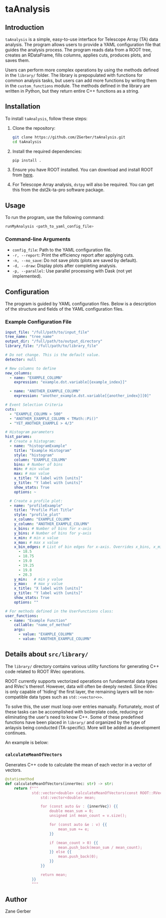 # taAnalysis

## Introduction

`taAnalysis` is a simple, easy-to-use interface for Telescope Array (TA) data analysis. The program allows users to provide a YAML configuration file that guides the analysis process. The program reads data from a ROOT tree, creates an RDataFrame, fills columns, applies cuts, produces plots, and saves them. 

Users can perform more complex operations by using the methods defined in the `library/` folder. The library is prepopulated with functions for common analysis tasks, but users can add more functions by writing them in the `custom_functions` module. The methods defined in the library are written in Python, but they return entire C++ functions as a string.

## Installation

To install `taAnalysis`, follow these steps:

1. Clone the repository:
    ```sh
    git clone https://github.com/ZGerber/taAnalysis.git
    cd taAnalysis
    ```

2. Install the required dependencies:
    ```sh
    pip install .
    ```

3. Ensure you have ROOT installed. You can download and install ROOT from [here](https://root.cern/install/).
4. For Telescope Array analysis, `dstpy` will also be required. You can get this from the dst2k-ta-pro software package.

## Usage

To run the program, use the following command:
```sh
runMyAnalysis <path_to_yaml_config_file>
```

### Command-line Arguments

- `config_file`: Path to the YAML configuration file.
- `-r, --report`: Print the efficiency report after applying cuts.
- `-n, --no_save`: Do not save plots (plots are saved by default).
- `-d, --draw`: Display plots after completing analysis.
- `-p, --parallel`: Use parallel processing with Dask (not yet implemented).

## Configuration

The program is guided by YAML configuration files. Below is a description of the structure and fields of the YAML configuration files.

### Example Configuration File

```yaml
input_file: "/full/path/to/input_file"
tree_name: "tree_name"
output_dir: "/full/path/to/output_directory"
library_file: "/full/path/to/library_file"

# Do not change. This is the default value.
detector: null

# New columns to define
new_columns:
  - name: "EXAMPLE_COLUMN"
    expression: "example.dst.variable[{example_index}]"

  - name: "ANOTHER_EXAMPLE_COLUMN"
    expression: "another_example.dst.variable[{another_index}][0]"

# Event Selection Criteria
cuts:
  - "EXAMPLE_COLUMN > 500"
  - "ANOTHER_EXAMPLE_COLUMN < TMath::Pi()"
  - "YET_ANOTHER_EXAMPLE > 4/3"

# Histogram parameters
hist_params:
  # Create a histogram:
  - name: "histogramExample"
    title: "Example Histogram"
    style: "histogram"
    column: "EXAMPLE_COLUMN"
    bins: # Number of bins
    min: # min value
    max: # max value
    x_title: "X label with [units]"
    y_title: "Y label with [units]"
    show_stats: True
    options: ~

  # Create a profile plot:
  - name: "profileExample"
    title: "Profile Plot Title"
    style: "profile_plot"
    x_column: "EXAMPLE_COLUMN"
    y_column: "ANOTHER_EXAMPLE_COLUMN"
    x_bins: # Number of bins for x-axis
    y_bins: # Number of bins for y-axis
    x_min: # min x value
    x_max: # max x value
    x_bin_edges: # List of bin edges for x-axis. Overrides x_bins, x_min, and x_max.
      - 18.5
      - 18.75
      - 19.0
      - 19.25
      - 19.8
      - 20.3
    y_min:   # min y value
    y_max:   # max y value
    x_title: "X label with [units]"
    y_title: "Y label with [units]"
    show_stats: True
    options: ""

# For methods defined in the UserFunctions class:
user_functions:
  - name: "Example Function"
    callable: "name_of_method"
    args:
      - value: "EXAMPLE_COLUMN"
      - value: "ANOTHER_EXAMPLE_COLUMN"
```


## Details about `src/library/`

The `library/` directory contains various utility functions for generating C++ code related to ROOT RVec operations. 

ROOT currently supports vectorized operations on fundamental data types and RVec's thereof. However, data will often be deeply nested. 
Since RVec is only capable of 'hiding' the first layer, the remaining layers will be non-compatible data types such as `std::<vector<>>`.

To solve this, the user must loop over entries manually. Fortunately, most of these tasks can be accomplished with boilerplate code, reducing
or eliminating the user's need to know C++. Some of these predefined functions have been placed in `library/` and organized by the type of anlaysis
being conducted (TA-specific). More will be added as development continues.

An example is below: 

### `calculateMeanOfVectors`

Generates C++ code to calculate the mean of each vector in a vector of vectors.

```python
@staticmethod
def calculateMeanOfVectors(innerVec: str) -> str:
    return f"""
            std::vector<double> calculateMeanOfVectors(const ROOT::RVec<std::vector<double>> &{innerVec}) {{
                std::vector<double> mean;

                for (const auto &v : {innerVec}) {{
                    double mean_sum = 0;
                    unsigned int mean_count = v.size();

                    for (const auto &e : v) {{
                        mean_sum += e;
                    }}

                    if (mean_count > 0) {{
                        mean.push_back(mean_sum / mean_count);
                    }} else {{
                        mean.push_back(0);
                    }}
                }}

                return mean;
            }}
            """
```


## Author

Zane Gerber

